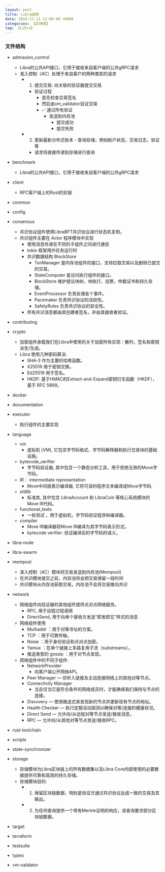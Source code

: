 ```yaml
---
layout: post
title: Libra结构
date: 2019-11-11 12:00:00 +0800
categories: 【区块链】
tag: 【Libra】
---
```


### 文件结构

- admission_control
	- Libra的公共API接口，它用于接收来自客户端的公共gRPC请求
	- 准入控制（AC）处理于来自客户的两种类型的请求
		- 1. 提交交易: 向关联的验证器提交交易
			- 验证过程
				- 首先检查交易签名
				- 然后由vm_validator验证交易
				- ✅ 通过所有验证
					- 发送到内存池
						- 提交成功
						- 提交失败

		- 2. 更新最新分布式账本 - 查询存储，例如帐户状态，交易日志，验证等
			- 请求将直接传递到存储进行查询
- benchmark
	- Libra的公共API接口，它用于接收来自客户端的公共gRPC请求 
- client
	- RPC客户端上的Rust的封装
	
- common

- config

- consensus
	- 共识协议组件使用LibraBFT共识协议进行状态机复制。
	- 共识组件主要在 Actor 程序模块中实现
		- 使用消息传递在不同的子组件之间进行通信
		- tokio 框架用作任务运行时
		- 共识数据结构 BlockStore
			- TxnManager 是内存池组件的接口，支持拉取交易以及删除已提交的交易。
			- StateComputer 是访问执行组件的接口。
			- BlockStore 维护提议块树，块执行，投票，仲裁证书和持久存储。
			- EventProcessor 负责处理各个事件。
			- Pacemaker 负责共识协议的活跃性。
			- SafetyRules 负责共识协议的安全性。
		- 所有共识消息都由其创建者签名，并由其接收者验证。
- contributing
- crypto
	- 加密组件承载我们在Libra中使用的关于加密所有实现：散列，签名和密钥派生/生成。
	- Libra 使用几种密码算法:
		- SHA-3 作为主要的哈希函数。
		- X25519 用于密钥交换。
		- Ed25519 用于签名。
		- HKDF: 基于HMAC的Extract-and-Expand密钥衍生函数（HKDF），基于 RFC 5869。
- docker
- documentation
- executor
	- 执行组件的主要实现
- language
	- vm
		- 虚拟机 (VM), 它包含字节码格式、字节码解释器和执行交易块的基础设施。
	- bytecode_verifier
		- 字节码验证器, 其中包含一个静态分析工具，用于拒绝无效的Move字节码。
	- IR： intermediate representation
		- Move中间层表示编译器, 它将可读的程序文本编译成Move字节码. 
	- stdlib
		- 标准库, 其中包含 LibraAccount 和 LibraCoin 等核心系统模块的Move IR代码。
	- functional_tests
		- 一些测试 ，用于虚拟机，字节码验证程序和编译器。
	- compiler
		- Move IR编译器将Move IR编译为其字节码表示形式。
		- bytecode verifier: 验证编译后的字节码的语义。
- libra-node
- libra-swarm
- mempool
	- 准入控制（AC）模块将交易发送到内存池(Mempool)
	- 在共识模块提交之前，内存池将会把交易保留一段时间
	- 共识模块从内存池获取交易，内存池不会将交易推向共识

- network
	- 网络组件向验证器的其他组件提供点对点网络服务。
		- RPC, 用于远程过程调用
		- DirectSend, 用于向单个接收方发送“即发即忘”样式的消息
	- 网络组件使用
		- Multiaddr ：用于对等寻址的方案。
		- TCP ：用于可靠传输。
		- Noise ：用于身份验证和点对点加密。
		- Yamux ：在单个链接上多路复用子流（substreams）。
		- 推送类型的 gossip ：用于对节点发现。
	- 网络组件中的不同子组件:
		- NetworkProvider
			- 向客户端公开网络API。
		- Peer Manager 
			— 侦听入链接及主动连接网络上的其他对等节点。
		- Connectivity Manager
			- 当且仅当它是符合条件的网络成员时，才能确保我们保持与节点的连接。
		- Discovery
			— 使用推送式来发现新的节点并更新现有节点的地址。
		- Health Checker 
			— 执行定期活动探测以确保对等/连接的健康状况。
		- Direct Send 
			— 允许向/从远程对等节点发送/接收消息。
		- RPC 
			— 允许向/从其他对等节点发送/接收RPC。

- rust-toolchain
- scripts
- state-synchronizer
- storage
	- 存储模块为Libra区块链上的所有数据集以及Libra Core内部使用的必要数据提供可靠和高效的持久存储。
	- 存储模块目的:
		- 1. 保留区块链数据，特别是验证方通过共识协议达成一致的交易及其输出。
		- 2. 为任何查询提供一个带有Merkle证明的响应，该查询要求部分区块链数据。

- target
- terraform
- testsuite
- types
- vm-validator
